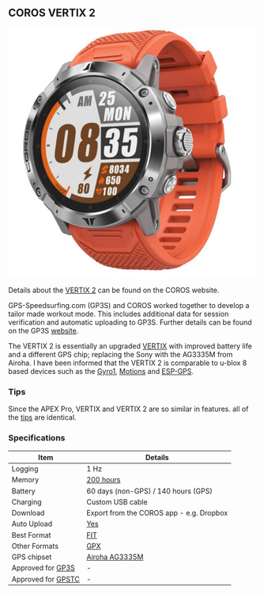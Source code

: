 ## COROS VERTIX 2

![vertix-2](img/vertix-2.jpg)



Details about the [VERTIX 2](https://coros.com/vertix2) can be found on the COROS website.

GPS-Speedsurfing.com (GP3S) and COROS worked together to develop a tailor made workout mode. This includes additional data for session verification and automatic uploading to GP3S. Further details can be found on the GP3S [website](https://www.gps-speedsurfing.com/default.aspx?mnu=item&item=coros).

The VERTIX 2 is essentially an upgraded [VERTIX](../vertix/README.md) with improved battery life and a different GPS chip; replacing the Sony with the AG3335M from Airoha. I have been informed that the VERTIX 2 is comparable to u-blox 8 based devices such as the [Gyro1](../../gyro1/README.md), [Motions](../../motion/README.md) and [ESP-GPS](../../esp-gps/README.md).



### Tips

Since the APEX Pro, VERTIX and VERTIX 2 are so similar in features. all of the [tips](../tips.md) are identical.



### Specifications

| Item                                                       | Details                                                      |
| ---------------------------------------------------------- | ------------------------------------------------------------ |
| Logging                                                    | 1 Hz                                                          |
| Memory                                                     | [200 hours](https://support.coros.com/hc/en-us/articles/360044993811-How-much-memory-do-COROS-watches-have) |
| Battery                                                    | 60 days (non-GPS) / 140 hours (GPS)                          |
| Charging                                                   | Custom USB cable                                             |
| Download                                                   | Export from the COROS app - e.g. Dropbox                     |
| Auto Upload                                                | [Yes](https://www.gps-speedsurfing.com/default.aspx?mnu=item&item=HowAddSession) |
| Best Format                                                | [FIT](https://developer.garmin.com/fit/protocol/)            |
| Other Formats                                              | [GPX](https://en.wikipedia.org/wiki/GPS_Exchange_Format)     |
| GPS chipset                                                | [Airoha AG3335M](http://www.airoha.com.tw/webe/html/pro/index.aspx?kind=80&num=182&lv=2) |
| Approved for [GP3S](https://www.gps-speedsurfing.com/)     | -                                                            |
| Approved for [GPSTC](https://www.gpsteamchallenge.com.au/) | -                                                            |
